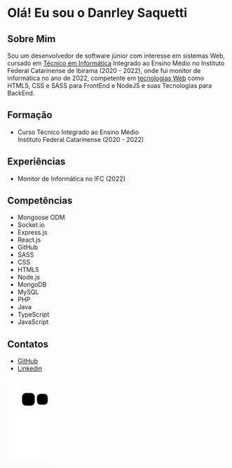 # Olá! Eu sou o Danrley Saquetti

## Sobre Mim

Sou um desenvolvedor de software júnior com interesse em sistemas Web, cursado em [Técnico em Informática](#formação) Integrado ao Ensino Médio no Instituto Federal Catarinense de Ibirama (2020 - 2022), onde fui monitor de informática no ano de 2022, competente em [tecnologias Web](#competências) como HTML5, CSS e SASS para FrontEnd e NodeJS e suas Tecnologias para BackEnd.

## Formação

* Curso Técnico Integrado ao Ensino Médio<br>Instituto Federal Catarinense (2020 - 2022)

## Experiências

* Monitor de Informática no IFC (2022)

## Competências

* Mongoose ODM
* Socket.io
* Express.js
* React.js
* GitHub
* SASS
* CSS
* HTML5
* Node.js
* MongoDB
* MySQL
* PHP
* Java
* TypeScript
* JavaScript

## Contatos

* [GitHub](https://github.com/Danrley-Ruan-Saquetti)
* [Linkedin](https://br.linkedin.com/in/danrley-saquetti-0b4737250?trk=profile-badge)
              

![Snake animation](https://github.com/Danrley-Ruan-Saquetti/Danrley-Ruan-Saquetti/blob/output/github-contribution-grid-snake.svg)
